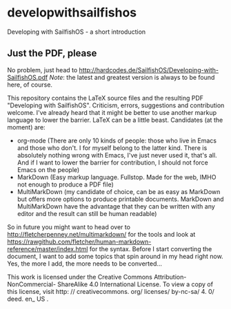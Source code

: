 developwithsailfishos
=====================

Developing with SailfishOS - a short introduction

Just the PDF, please
--------------------

No problem, just head to http://hardcodes.de/SailfishOS/Developing-with-SailfishOS.pdf
*Note*: the latest and greatest version is always to be found here, of course.

This repository contains the LaTeX source files and the resulting PDF "Developing with SailfishOS". Criticism, errors, suggestions and contribution welcome. I've already heard that it might be better to use another markup language to lower the barrier. LaTeX can be a little beast.
Candidates (at the moment) are:

* org-mode (There are only 10 kinds of people: those who live in Emacs and those who don't. I for myself belong to the latter kind. There is absolutely nothing wrong with Emacs, I've just never used it, that's all. And if I want to lower the barrier for contribution, I should not force Emacs on the people)
* MarkDown (Easy markup language. Fullstop. Made for the web, IMHO not enough to produce a PDF file)
* MultiMarkDown (my candidate of choice, can be as easy as MarkDown but offers more options to produce printable documents. MarkDown and MultiMarkDown have the advantage that they can be written with any editor and the result can still be human readable)

So in future you might want to head over to http://fletcherpenney.net/multimarkdown/ for the tools and look at https://rawgithub.com/fletcher/human-markdown-reference/master/index.html for the syntax.
Before I start converting the document, I want to add some topics that spin around in my head right now. Yes, the more I add, the more needs to be converted...

This work is licensed under the Creative Commons Attribution-NonCommercial- ShareAlike 4.0 International License. To view a copy of this license, visit http: // creativecommons. org/ licenses/ by-nc-sa/ 4. 0/ deed. en_ US .

